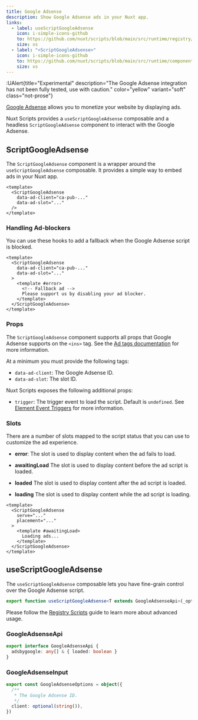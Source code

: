 ```yaml
---
title: Google Adsense
description: Show Google Adsense ads in your Nuxt app.
links:
  - label: useScriptGoogleAdsense
    icon: i-simple-icons-github
    to: https://github.com/nuxt/scripts/blob/main/src/runtime/registry/google-adsense.ts
    size: xs
  - label: "<ScriptGoogleAdsense>"
    icon: i-simple-icons-github
    to: https://github.com/nuxt/scripts/blob/main/src/runtime/components/ScriptGoogleAdsense.vue
    size: xs
---
```


:UAlert{title="Experimental" description="The Google Adsense integration has not been fully tested, use with caution." color="yellow" variant="soft" class="not-prose"}

[Google Adsense](https://www.google.com/adsense/start/) allows you to monetize your website by displaying ads.

Nuxt Scripts provides a `useScriptGoogleAdsense` composable and a headless `ScriptGoogleAdsense` component to interact with the Google Adsense.

## ScriptGoogleAdsense

The `ScriptGoogleAdsense` component is a wrapper around the `useScriptGoogleAdsense` composable. It provides a simple way to embed ads in your Nuxt app.

```vue
<template>
  <ScriptGoogleAdsense
    data-ad-client="ca-pub-..."
    data-ad-slot="..."
  />
</template>
```

### Handling Ad-blockers

You can use these hooks to add a fallback when the Google Adsense script is blocked.

```vue
<template>
  <ScriptGoogleAdsense
    data-ad-client="ca-pub-..."
    data-ad-slot="..."
  >
    <template #error>
      <!-- Fallback ad -->
      Please support us by disabling your ad blocker.
    </template>
  </ScriptGoogleAdsense>
</template>
```

### Props

The `ScriptGoogleAdsense` component supports all props that Google Adsense supports on the `<ins>` tag. See the [Ad tags documentation](https://developers.google.com/adsense/platforms/transparent/ad-tags) for more information.

At a minimum you must provide the following tags:
- `data-ad-client`: The Google Adsense ID.
- `data-ad-slot`: The slot ID.

Nuxt Scripts exposes the following additional props:
- `trigger`: The trigger event to load the script. Default is `undefined`. See [Element Event Triggers](/docs/guides/script-triggers#element-event-triggers) for more information.

### Slots

There are a number of slots mapped to the script status that you can use to customize the ad experience.

- **error**:
  The slot is used to display content when the ad fails to load.

- **awaitingLoad**
  The slot is used to display content before the ad script is loaded.

- **loaded**
  The slot is used to display content after the ad script is loaded.

- **loading**
  The slot is used to display content while the ad script is loading.

```vue
<template>
  <ScriptGoogleAdsense
    serve="..."
    placement="..."
  >
    <template #awaitingLoad>
      Loading ads...
    </template>
  </ScriptGoogleAdsense>
</template>
```

## useScriptGoogleAdsense

The `useScriptGoogleAdsense` composable lets you have fine-grain control over the Google Adsense script.

```ts
export function useScriptGoogleAdsense<T extends GoogleAdsenseApi>(_options?: GoogleAdsenseInput) {}
```

Please follow the [Registry Scripts](/docs/guides/registry-scripts) guide to learn more about advanced usage.

### GoogleAdsenseApi

```ts
export interface GoogleAdsenseApi {
  adsbygoogle: any[] & { loaded: boolean }
}
```

### GoogleAdsenseInput

```ts
export const GoogleAdsenseOptions = object({
  /**
   * The Google Adsense ID.
   */
  client: optional(string()),
})
```
